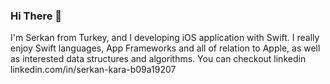 ### Hi There 👋

I'm Serkan from Turkey, and I developing iOS application with Swift. I really enjoy Swift languages, App Frameworks and all of relation to Apple, as well as interested data structures and algorithms. You can checkout linkedin linkedin.com/in/serkan-kara-b09a19207
